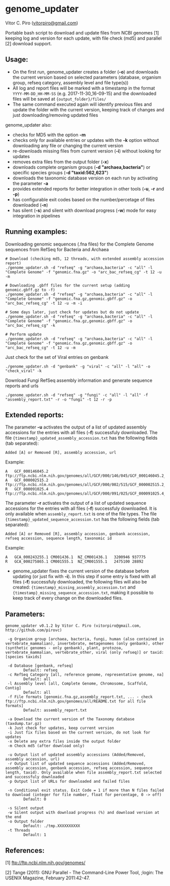 # genome_updater

Vitor C. Piro (vitorpiro@gmail.com)

Portable bash script to download and update files from NCBI genomes [1] keeping log and version for each update, with file check (md5) and parallel [2] download support.

Usage:
------

- On the first run, genome_updater creates a folder (**-o**) and downloads the current version based on selected parameters (database, organism group, refseq category, assembly level and file type(s))
- All log and report files will be marked with a timestamp in the format `YYYY-MM-DD_HH-MM-SS` (e.g. 2017-11-30_16-09-15) and the downloaded files will be saved at `{output_folder}/files/`
- The same command executed again will identify previous files and update the folder with the current version, keeping track of changes and just downloading/removing updated files

genome_updater also:
- checks for MD5 with the option **-m**
- checks only for available entries or updates with the **-k** option without downloading any file or changing the current version
- re-downloads missing files from current version (**-i**) without looking for updates
- removes extra files from the output folder (**-x**)
- downloads complete organism groups (**-d "archaea,bacteria"**) or specific species groups (**-d "taxid:562,623"**)
- downloads the taxonomic database version on each run by activating the parameter **-a**
- provides extended reports for better integration in other tools (**-u**, **-r** and **-p**)
- has configurable exit codes based on the number/percetage of files downloaded (**-n**)
- has silent (**-s**) and silent with download progress (**-w**) mode for easy integration in pipelines 

Running examples:
-----------------

Downloading genomic sequences (.fna files) for the Complete Genome sequences from RefSeq for Bacteria and Archaea

	# Download (checking md5, 12 threads, with extended assembly accession report)
	./genome_updater.sh -d "refseq" -g "archaea,bacteria" -c "all" -l "Complete Genome" -f "genomic.fna.gz" -o "arc_bac_refseq_cg" -t 12 -u -m
	
	# Downloading .gbff files for the current setup (adding genomic.gbff.gz to -f)
	./genome_updater.sh -d "refseq" -g "archaea,bacteria" -c "all" -l "Complete Genome" -f "genomic.fna.gz,genomic.gbff.gz" -o "arc_bac_refseq_cg" -t 12 -u -m -i
	
	# Some days later, just check for updates but do not update
	./genome_updater.sh -d "refseq" -g "archaea,bacteria" -c "all" -l "Complete Genome" -f "genomic.fna.gz,genomic.gbff.gz" -o "arc_bac_refseq_cg" -k

	# Perform update
	./genome_updater.sh -d "refseq" -g "archaea,bacteria" -c "all" -l "Complete Genome" -f "genomic.fna.gz,genomic.gbff.gz" -o "arc_bac_refseq_cg" -t 12 -u -m

Just check for the set of Viral entries on genbank

	./genome_updater.sh -d "genbank" -g "viral" -c "all" -l "all" -o "check_viral" -k

Download Fungi RefSeq assembly information and generate sequence reports and urls

	./genome_updater.sh -d "refseq" -g "fungi" -c "all" -l "all" -f "assembly_report.txt" -r -o "fungi" -t 12 -r -p

Extended reports:
-----------------

The parameter **-u** activates the output of a list of updated assembly accessions for the entries with all files (**-f**) successfuly downloaded. The file `{timestamp}_updated_assembly_accession.txt` has the following fields (tab separated):

	Added [A] or Removed [R], assembly accession, url

Example:

	A	GCF_000146045.2	ftp://ftp.ncbi.nlm.nih.gov/genomes/all/GCF/000/146/045/GCF_000146045.2_R64
	A	GCF_000002515.2	ftp://ftp.ncbi.nlm.nih.gov/genomes/all/GCF/000/002/515/GCF_000002515.2_ASM251v1
	R	GCF_000091025.4	ftp://ftp.ncbi.nlm.nih.gov/genomes/all/GCF/000/091/025/GCF_000091025.4_ASM9102v4

	
The parameter **-r** activates the output of a list of updated sequence accessions for the entries with all files (**-f**) successfuly downloaded. It is only available when `assembly_report.txt` is one of the file types. The file `{timestamp}_updated_sequence_accession.txt` has the following fields (tab separated):

	Added [A] or Removed [R], assembly accession, genbank accession, refseq accession, sequence length, taxonomic id

Example:

	A	GCA_000243255.1	CM001436.1	NZ_CM001436.1	3200946	937775
	R	GCA_000275865.1	CM001555.1	NZ_CM001555.1	2475100	28892

* genome_updater fixes the current version of the database before updating (or just fix with **-i**). In this step if some entry is fixed with all files (**-f**) successfuly downloaded, the following files will also be created: `{timestamp}_missing_assembly_accession.txt` and `{timestamp}_missing_sequence_accession.txt`, making it possible to keep track of every change on the downloaded files.

Parameters:
-----------

	genome_updater v0.1.2 by Vitor C. Piro (vitorpiro@gmail.com, http://github.com/pirovc)

	 -g Organism group [archaea, bacteria, fungi, human (also contained in vertebrate_mammalian), invertebrate, metagenomes (only genbank), other (synthetic genomes - only genbank), plant, protozoa, vertebrate_mammalian, vertebrate_other, viral (only refseq)] or taxid:[species taxids]

	 -d Database [genbank, refseq]
	        Default: refseq
	 -c RefSeq Category [all, reference genome, representative genome, na]
	        Default: all
	 -l Assembly level [all, Complete Genome, Chromosome, Scaffold, Contig]
	        Default: all
	 -f File formats [genomic.fna.gz,assembly_report.txt, ... - check ftp://ftp.ncbi.nlm.nih.gov/genomes/all/README.txt for all file formats]
	        Default: assembly_report.txt

	 -a Download the current version of the Taxonomy database (taxdump.tar.gz)
	 -k Just check for updates, keep current version
	 -i Just fix files based on the current version, do not look for updates
	 -x Delete any extra files inside the output folder
	 -m Check md5 (after download only)

	 -u Output list of updated assembly accessions (Added/Removed, assembly accession, url)
	 -r Output list of updated sequence accessions (Added/Removed, assembly accession, genbank accession, refseq accession, sequence length, taxid). Only available when file assembly_report.txt selected and successfuly downloaded
	 -p Output list of URLs for downloaded and failed files

	 -n Conditional exit status. Exit Code = 1 if more than N files failed to download (integer for file number, float for percentage, 0 -> off)
	        Default: 0

	 -s Silent output
	 -w Silent output with download progress (%) and download version at the end
	 -o Output folder
	        Default: ./tmp.XXXXXXXXXX
	 -t Threads
	        Default: 1



References:
-----------

[1] ftp://ftp.ncbi.nlm.nih.gov/genomes/

[2] Tange (2011): GNU Parallel - The Command-Line Power Tool, ;login: The USENIX Magazine, February 2011:42-47.
